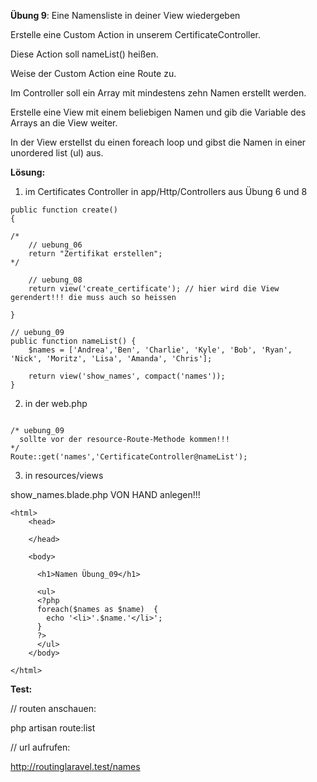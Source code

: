 
**Übung 9**: Eine Namensliste in deiner View wiedergeben

Erstelle eine Custom Action in unserem CertificateController.

Diese Action soll nameList() heißen.

Weise der Custom Action eine Route zu. 

Im Controller soll ein Array mit mindestens zehn Namen erstellt werden. 

Erstelle eine View mit einem beliebigen Namen und gib die Variable des Arrays an die View weiter. 

In der View erstellst du einen foreach loop und gibst die Namen in einer unordered list (ul) aus.

**Lösung:**

1. im Certificates Controller in app/Http/Controllers aus Übung 6 und 8

```
public function create()
{

/*
    // uebung_06
    return "Zertifikat erstellen";
*/

    // uebung_08
    return view('create_certificate'); // hier wird die View gerendert!!! die muss auch so heissen
  
}

// uebung_09
public function nameList() {
    $names = ['Andrea','Ben', 'Charlie', 'Kyle', 'Bob', 'Ryan', 'Nick', 'Moritz', 'Lisa', 'Amanda', 'Chris'];

    return view('show_names', compact('names')); 
}

```

2. in der web.php

```

/* uebung_09
  sollte vor der resource-Route-Methode kommen!!!
*/
Route::get('names','CertificateController@nameList');

```


3. in resources/views

show_names.blade.php VON HAND anlegen!!!

```
<html>
    <head>
 
    </head>

    <body>

      <h1>Namen Übung_09</h1>

      <ul>
      <?php
      foreach($names as $name)  {
        echo '<li>'.$name.'</li>';
      }    
      ?>    
      </ul>
    </body>

</html>

```


**Test:**


// routen anschauen:

php artisan route:list

// url aufrufen:

http://routinglaravel.test/names

